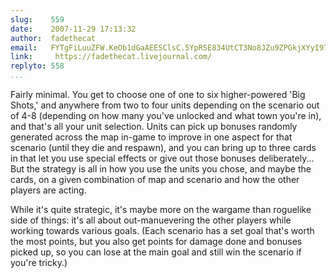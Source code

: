 ```yaml
---
slug:    559
date:    2007-11-29 17:13:32
author:  fadethecat
email:   FYTgFiLuuZFW.KeOb1dGaAEESClsC.5YpRSE834UtCT3No8JZu9ZPGkjXYyI97Sn4=
link:     https://fadethecat.livejournal.com/
replyto: 558
...
```


Fairly minimal. You get to choose one of one to six higher-powered
'Big Shots,' and anywhere from two to four units depending on the
scenario out of 4-8 (depending on how many you've unlocked and what
town you're in), and that's all your unit selection. Units can pick up
bonuses randomly generated across the map in-game to improve in one
aspect for that scenario (until they die and respawn), and you can
bring up to three cards in that let you use special effects or give
out those bonuses deliberately... But the strategy is all in how you
use the units you chose, and maybe the cards, on a given combination
of map and scenario and how the other players are acting.

While it's quite strategic, it's maybe more on the wargame than
roguelike side of things: it's all about out-manuevering the other
players while working towards various goals. (Each scenario has a set
goal that's worth the most points, but you also get points for damage
done and bonuses picked up, so you can lose at the main goal and still
win the scenario if you're tricky.)
